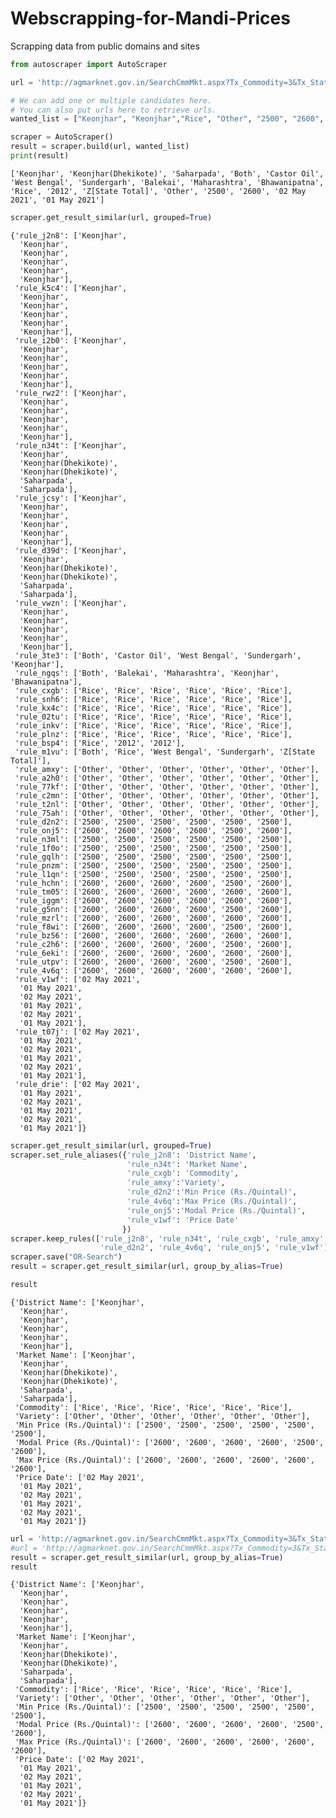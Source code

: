 # Webscrapping-for-Mandi-Prices
Scrapping data from public domains and sites

```python
from autoscraper import AutoScraper

url = 'http://agmarknet.gov.in/SearchCmmMkt.aspx?Tx_Commodity=3&Tx_State=OR&Tx_District=0&Tx_Market=0&DateFrom=01-May-2021&DateTo=04-May-2021&Fr_Date=01-May-2021&To_Date=04-May-2021&Tx_Trend=0&Tx_CommodityHead=Rice&Tx_StateHead=Odisha'

# We can add one or multiple candidates here.
# You can also put urls here to retrieve urls.
wanted_list = ["Keonjhar", "Keonjhar","Rice", "Other", "2500", "2600", "2600", "02 May 2021"]

scraper = AutoScraper()
result = scraper.build(url, wanted_list)
print(result)
```

    ['Keonjhar', 'Keonjhar(Dhekikote)', 'Saharpada', 'Both', 'Castor Oil', 'West Bengal', 'Sundergarh', 'Balekai', 'Maharashtra', 'Bhawanipatna', 'Rice', '2012', 'Z[State Total]', 'Other', '2500', '2600', '02 May 2021', '01 May 2021']



```python
scraper.get_result_similar(url, grouped=True)
```




    {'rule_j2n8': ['Keonjhar',
      'Keonjhar',
      'Keonjhar',
      'Keonjhar',
      'Keonjhar',
      'Keonjhar'],
     'rule_k5c4': ['Keonjhar',
      'Keonjhar',
      'Keonjhar',
      'Keonjhar',
      'Keonjhar',
      'Keonjhar'],
     'rule_i2b0': ['Keonjhar',
      'Keonjhar',
      'Keonjhar',
      'Keonjhar',
      'Keonjhar',
      'Keonjhar'],
     'rule_rwz2': ['Keonjhar',
      'Keonjhar',
      'Keonjhar',
      'Keonjhar',
      'Keonjhar',
      'Keonjhar'],
     'rule_n34t': ['Keonjhar',
      'Keonjhar',
      'Keonjhar(Dhekikote)',
      'Keonjhar(Dhekikote)',
      'Saharpada',
      'Saharpada'],
     'rule_jcsy': ['Keonjhar',
      'Keonjhar',
      'Keonjhar',
      'Keonjhar',
      'Keonjhar',
      'Keonjhar'],
     'rule_d39d': ['Keonjhar',
      'Keonjhar',
      'Keonjhar(Dhekikote)',
      'Keonjhar(Dhekikote)',
      'Saharpada',
      'Saharpada'],
     'rule_vwzn': ['Keonjhar',
      'Keonjhar',
      'Keonjhar',
      'Keonjhar',
      'Keonjhar',
      'Keonjhar'],
     'rule_3te3': ['Both', 'Castor Oil', 'West Bengal', 'Sundergarh', 'Keonjhar'],
     'rule_ngqs': ['Both', 'Balekai', 'Maharashtra', 'Keonjhar', 'Bhawanipatna'],
     'rule_cxgb': ['Rice', 'Rice', 'Rice', 'Rice', 'Rice', 'Rice'],
     'rule_snh6': ['Rice', 'Rice', 'Rice', 'Rice', 'Rice', 'Rice'],
     'rule_kx4c': ['Rice', 'Rice', 'Rice', 'Rice', 'Rice', 'Rice'],
     'rule_02tu': ['Rice', 'Rice', 'Rice', 'Rice', 'Rice', 'Rice'],
     'rule_inkv': ['Rice', 'Rice', 'Rice', 'Rice', 'Rice', 'Rice'],
     'rule_plnz': ['Rice', 'Rice', 'Rice', 'Rice', 'Rice', 'Rice'],
     'rule_bsp4': ['Rice', '2012', '2012'],
     'rule_m1vu': ['Both', 'Rice', 'West Bengal', 'Sundergarh', 'Z[State Total]'],
     'rule_amxy': ['Other', 'Other', 'Other', 'Other', 'Other', 'Other'],
     'rule_a2h0': ['Other', 'Other', 'Other', 'Other', 'Other', 'Other'],
     'rule_77kf': ['Other', 'Other', 'Other', 'Other', 'Other', 'Other'],
     'rule_c2mn': ['Other', 'Other', 'Other', 'Other', 'Other', 'Other'],
     'rule_t2nl': ['Other', 'Other', 'Other', 'Other', 'Other', 'Other'],
     'rule_75ah': ['Other', 'Other', 'Other', 'Other', 'Other', 'Other'],
     'rule_d2n2': ['2500', '2500', '2500', '2500', '2500', '2500'],
     'rule_onj5': ['2600', '2600', '2600', '2600', '2500', '2600'],
     'rule_n3ml': ['2500', '2500', '2500', '2500', '2500', '2500'],
     'rule_1f0o': ['2500', '2500', '2500', '2500', '2500', '2500'],
     'rule_gqlh': ['2500', '2500', '2500', '2500', '2500', '2500'],
     'rule_pnzm': ['2500', '2500', '2500', '2500', '2500', '2500'],
     'rule_l1qn': ['2500', '2500', '2500', '2500', '2500', '2500'],
     'rule_hchn': ['2600', '2600', '2600', '2600', '2500', '2600'],
     'rule_tm05': ['2600', '2600', '2600', '2600', '2600', '2600'],
     'rule_iggm': ['2600', '2600', '2600', '2600', '2600', '2600'],
     'rule_g5nn': ['2600', '2600', '2600', '2600', '2500', '2600'],
     'rule_mzrl': ['2600', '2600', '2600', '2600', '2600', '2600'],
     'rule_f8wi': ['2600', '2600', '2600', '2600', '2500', '2600'],
     'rule_bz56': ['2600', '2600', '2600', '2600', '2600', '2600'],
     'rule_c2h6': ['2600', '2600', '2600', '2600', '2500', '2600'],
     'rule_6eki': ['2600', '2600', '2600', '2600', '2600', '2600'],
     'rule_utpv': ['2600', '2600', '2600', '2600', '2500', '2600'],
     'rule_4v6q': ['2600', '2600', '2600', '2600', '2600', '2600'],
     'rule_v1wf': ['02 May 2021',
      '01 May 2021',
      '02 May 2021',
      '01 May 2021',
      '02 May 2021',
      '01 May 2021'],
     'rule_t07j': ['02 May 2021',
      '01 May 2021',
      '02 May 2021',
      '01 May 2021',
      '02 May 2021',
      '01 May 2021'],
     'rule_drie': ['02 May 2021',
      '01 May 2021',
      '02 May 2021',
      '01 May 2021',
      '02 May 2021',
      '01 May 2021']}




```python
scraper.get_result_similar(url, grouped=True)
scraper.set_rule_aliases({'rule_j2n8': 'District Name', 
                          'rule_n34t': 'Market Name',
                          'rule_cxgb': 'Commodity',
                          'rule_amxy':'Variety',
                          'rule_d2n2':'Min Price (Rs./Quintal)',
                          'rule_4v6q':'Max Price (Rs./Quintal)',
                          'rule_onj5':'Modal Price (Rs./Quintal)',
                          'rule_v1wf': 'Price Date'
                         })
scraper.keep_rules(['rule_j2n8', 'rule_n34t', 'rule_cxgb', 'rule_amxy', 
                    'rule_d2n2', 'rule_4v6q', 'rule_onj5', 'rule_v1wf'])
scraper.save("OR-Search")
result = scraper.get_result_similar(url, group_by_alias=True)
```


```python
result
```




    {'District Name': ['Keonjhar',
      'Keonjhar',
      'Keonjhar',
      'Keonjhar',
      'Keonjhar',
      'Keonjhar'],
     'Market Name': ['Keonjhar',
      'Keonjhar',
      'Keonjhar(Dhekikote)',
      'Keonjhar(Dhekikote)',
      'Saharpada',
      'Saharpada'],
     'Commodity': ['Rice', 'Rice', 'Rice', 'Rice', 'Rice', 'Rice'],
     'Variety': ['Other', 'Other', 'Other', 'Other', 'Other', 'Other'],
     'Min Price (Rs./Quintal)': ['2500', '2500', '2500', '2500', '2500', '2500'],
     'Modal Price (Rs./Quintal)': ['2600', '2600', '2600', '2600', '2500', '2600'],
     'Max Price (Rs./Quintal)': ['2600', '2600', '2600', '2600', '2600', '2600'],
     'Price Date': ['02 May 2021',
      '01 May 2021',
      '02 May 2021',
      '01 May 2021',
      '02 May 2021',
      '01 May 2021']}




```python
url = 'http://agmarknet.gov.in/SearchCmmMkt.aspx?Tx_Commodity=3&Tx_State=OR&Tx_District=0&Tx_Market=0&DateFrom=01-May-2021&DateTo=04-May-2021&Tx_Trend=0&Tx_CommodityHead=Rice&Tx_StateHead=Odisha'
#url = 'http://agmarknet.gov.in/SearchCmmMkt.aspx?Tx_Commodity=3&Tx_State=OR&Tx_District=0&Tx_Market=0&DateFrom=01-Jan-2021&DateTo=04-May-2021&Fr_Date=01-Jan-2021&To_Date=04-May-2021&Tx_Trend=0&Tx_CommodityHead=Rice&Tx_StateHead=Odisha'
result = scraper.get_result_similar(url, group_by_alias=True)
result
```




    {'District Name': ['Keonjhar',
      'Keonjhar',
      'Keonjhar',
      'Keonjhar',
      'Keonjhar',
      'Keonjhar'],
     'Market Name': ['Keonjhar',
      'Keonjhar',
      'Keonjhar(Dhekikote)',
      'Keonjhar(Dhekikote)',
      'Saharpada',
      'Saharpada'],
     'Commodity': ['Rice', 'Rice', 'Rice', 'Rice', 'Rice', 'Rice'],
     'Variety': ['Other', 'Other', 'Other', 'Other', 'Other', 'Other'],
     'Min Price (Rs./Quintal)': ['2500', '2500', '2500', '2500', '2500', '2500'],
     'Modal Price (Rs./Quintal)': ['2600', '2600', '2600', '2600', '2500', '2600'],
     'Max Price (Rs./Quintal)': ['2600', '2600', '2600', '2600', '2600', '2600'],
     'Price Date': ['02 May 2021',
      '01 May 2021',
      '02 May 2021',
      '01 May 2021',
      '02 May 2021',
      '01 May 2021']}




```python

```
